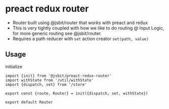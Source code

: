 # preact redux router

- Router built using @jsbit/router that works with preact and redux
- This is very tightly coupled with how we like to do routing @ Input Logic, for more generic routing see @jsbit/router.
- Requires a path reducer with `set` action creator `set(path, value)`

## Usage

initialize
```
import {init} from '@jsbit/preact-redux-router'
import withState from '/util/withState'
import {dispatch, set} from '/store'

export const {route, Router} = init({dispatch, set, withState})

export default Router
```
